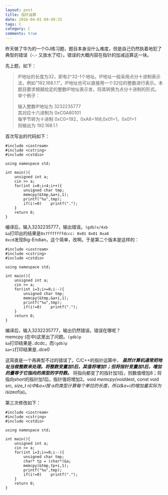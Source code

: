 ```yaml
---
layout: post
title: 指针运算
date: 2016-04-01 09:49:33
tags: C
category: C
comments: true
---
```



昨天做了华为的一个OJ练习题，题目本身没什么难度，但是自己仍然执着地犯了典型的错误（-.- 又放水了哎）。错误的大概内容在指针的加减运算这一块。

先上题，如下：

> IP地址的长度为32，即有2^32-1个地址。IP地址一般采用点分十进制表示法，例如"192.168.1.1"。IP地址也可以直接用一个32位的整数进行表示。本题目要求根据给定的整数IP地址表示发，将其转换为点分十进制的形式。    
> 举个例子：
> 
> 输入整数IP地址为 3232235777    
> 其对应十六进制为 0xC0A80101    
> 每字节转为十进制 0xC0=192，0xA8=168,0x01=1，0x01=1    
> 则输出为 192.168.1.1    

首次写出的代码如下：

    #include <iostream>    
    #include <cstring>    
    #include <cstdio>    
    
    using namespace std;    
    
    int main(){    
    	unsigned int a;    
    	cin >> a;    
    	for(int i=0;i<4;i++){    
    		unsigned char tmp;    
    		memcpy(&tmp,&a+i,1);    
    		printf("%u",tmp);    
    		if(i!=0)	printf(".");    
    	}    
    	return 0;    
    }

编译后，输入3232235777，输出错误。<code>(gdb)x/4xb &a</code>打印出的结果是<code>0x7fffffffdccc:	0x01	0x01	0xa8	0xc0</code>发现Big-Endian，这个简单，改啊。于是第二个版本是这样的：

    #include <iostream>    
    #include <cstring>    
    #include <cstdio>    
    
    using namespace std;    
    
    int main(){    
    	unsigned int a;    
    	cin >> a;    
    	for(int i=3;i>=0;i--){    
    		unsigned char tmp;    
    		memcpy(&tmp,&a+i,1);    
    		printf("%u",tmp);    
    		if(i!=0)	printf(".");    
    	}    
    	return 0;    
    }    

编译后，输入3232235777，输出仍然错误。错误在哪呢？    
memcpy (在<cstring>中)这里出了问题。<code>(gdb)p &a</code>打印结果是..dcdc，而<code>(gdb)p &a+1</code>打印结果是..dce0    

这简直是一个再典型不过的错误了。C/C++的指针运算中， ***虽然计算机通常把地址当做整数来处理。将整数变量加1后，其值将增加1；但将指针变量加1后，增加的量等于它指向的类型的字符数。*** 将指向都变了的指针加1后，则数值增加8；将指向short的指针加1后，指针值将增加2。void *memcpy(void*dest, const void *src, size_t n)中&a+i按 a的类型计算每个单位的长度，所以&a+i的增加量实际为i*sizeof(a)。

第三次修改如下：    

    #include <iostream>    
    #include <cstring>    
    #include <cstdio>    
    
    using namespace std;    
    
    int main(){    
    	unsigned int a;    
    	cin >> a;    
    	for(int i=3;i>=0;i--){    
    		unsigned char tmp;    
    		char* tp = (char*)&a;    
    		memcpy(&tmp,tp+i,1);    
    		printf("%u",tmp);    
    		if(i!=0)	printf(".");    
    	}    
    	return 0;    
    }    
